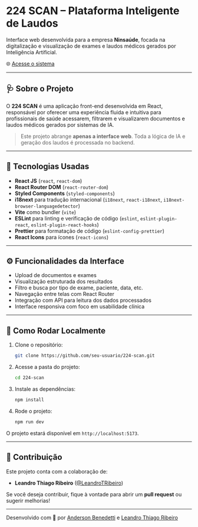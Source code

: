 
# 224 SCAN – Plataforma Inteligente de Laudos

Interface web desenvolvida para a empresa **Ninsaúde**, focada na digitalização e visualização de exames e laudos médicos gerados por Inteligência Artificial.

🌐 [Acesse o sistema](https://deploy-preview-34--scan-web-system.netlify.app/)

---

## 🩺 Sobre o Projeto

O **224 SCAN** é uma aplicação front-end desenvolvida em React, responsável por oferecer uma experiência fluida e intuitiva para profissionais de saúde acessarem, filtrarem e visualizarem documentos e laudos médicos gerados por sistemas de IA.

> Este projeto abrange **apenas a interface web**. Toda a lógica de IA e geração dos laudos é processada no backend.

---

## 🚀 Tecnologias Usadas

- **React JS** (`react`, `react-dom`)
- **React Router DOM** (`react-router-dom`)
- **Styled Components** (`styled-components`)
- **i18next** para tradução internacional (`i18next`, `react-i18next`, `i18next-browser-languagedetector`)
- **Vite** como bundler (`vite`)
- **ESLint** para linting e verificação de código (`eslint`, `eslint-plugin-react`, `eslint-plugin-react-hooks`)
- **Prettier** para formatação de código (`eslint-config-prettier`)
- **React Icons** para ícones (`react-icons`)

---

## ⚙️ Funcionalidades da Interface

- Upload de documentos e exames
- Visualização estruturada dos resultados
- Filtro e busca por tipo de exame, paciente, data, etc.
- Navegação entre telas com React Router
- Integração com API para leitura dos dados processados
- Interface responsiva com foco em usabilidade clínica

---

## 🚀 Como Rodar Localmente

1. Clone o repositório:

   ```bash
   git clone https://github.com/seu-usuario/224-scan.git
   ```

2. Acesse a pasta do projeto:

   ```bash
   cd 224-scan
   ```

3. Instale as dependências:

   ```bash
   npm install
   ```

4. Rode o projeto:

   ```bash
   npm run dev
   ```

O projeto estará disponível em `http://localhost:5173`.

---

## 🤝 Contribuição

Este projeto conta com a colaboração de:

- **Leandro Thiago Ribeiro** ([@LeandroTRibeiro](https://github.com/LeandroTRibeiro))

Se você deseja contribuir, fique à vontade para abrir um **pull request** ou sugerir melhorias!

---

Desenvolvido com 💙 por [Anderson Benedetti](https://github.com/seu-usuario) e [Leandro Thiago Ribeiro](https://github.com/LeandroTRibeiro)

